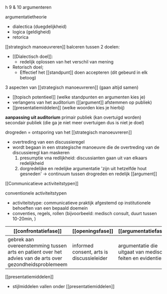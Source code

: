 h 9 & 10 argumenteren

argumentatietheorie
- dialectica (duegdelijkheid)
- logica (geldigheid)
- retorica


[[strategisch manoeuvreren]]
balceren tussen 2 doelen:
- [[Dialectisch doel]]:
	- redelijk oplossen van het verschil van mening
- Retorisch doel;
	- Effectief het [[standpunt]] doen accepteren
(dit gebeurd in elk betoog)


3 aspecten van [[strategisch manoeuvreren]] (gaan altijd samen)
- [[topisch potentieel]] (welke standpunten en argumenten kies je)
- verlangens van het auditorium ([[argument]] afstemmen op publiek)
- [[presentatiemiddelen]] (welke woorden kies je hierbij)


**aanpassing uit auditorium**
primair publiek (kan overtuigd worden)
secondair publiek (die ga je niet meer overtuigen dus is niet je doel)

drogreden = ontsporing van het [[strategisch manoeuvreren]]
- overtreding van een discussieregel
- wordt begaan in een strategische manoeuvre die de overtreding van de discussieregl kan maskeren
	1. presumptie vna redlijkheid: discussianten gaan uit van elkaars redelijkheid
	2. dorgredelijke  en redelijke argumentatie 'zijn uit hetzelfde hout gesneden' -> continuum tussen drogreden en redelijk [[argument]]

[[Communicatieve activiteitstypen]]


conventionele activiteitstypen
- activiteitstype: communicatieve praktijk afgestemd op institutionele behoeften van een bepaald doemein
- conventies, regels, rollen
(bijvoorbeeld: medisch consult, duurt tussen 10-20min, )


| [[confrontatiefase]]                                                                                     | [[openingsfase]]                          | [[argumentatiefase]]                                       | [[afsluitingsfase]]                                                                      |
| -------------------------------------------------------------------------------------------------------- | ----------------------------------------- | ---------------------------------------------------------- | ---------------------------------------------------------------------------------------- |
| gebrek aan overeenstemming tussen arts en patient over het advies van de arts over gezondheidsproblemeem | informed consent, arts is discussieleider | argumentatie die uitgaat van medische feiten en evidenties | wederzijds aanvaardeovereenstemming over opvolg advies, doorverwijzing of second opinion |


[[presentatiemiddelen]]
- stijlmiddelen vallen onder [[presentatiemiddelen]]








